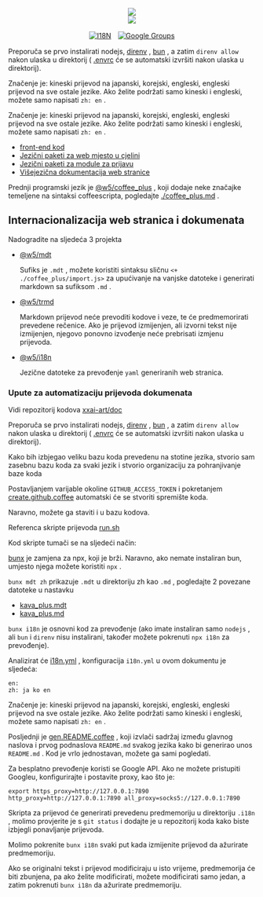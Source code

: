 <p align="center"><a href="https://xxai.art"><img src="https://cdn.jsdelivr.net/gh/xxai-art/doc/logo.svg"/></a><br/><a href="https://xxai.art"><img src="https://cdn.jsdelivr.net/gh/xxai-art/doc/xxai.svg"/></a></p><p align="center"><a href="https://github.com/xxai-art/doc#readme"><img alt="I18N" src="https://cdn.jsdelivr.net/gh/wactax/img/t.svg"/></a>　<a href="https://groups.google.com/u/0/g/xxai-art"><img alt="Google Groups" src="https://cdn.jsdelivr.net/gh/wactax/img/g-groups.svg"/></a></p>

Preporuča se prvo instalirati nodejs, [direnv](https://direnv.net) , [bun](https://github.com/oven-sh/bun) , a zatim `direnv allow` nakon ulaska u direktorij ( [.envrc](https://github.com/xxai-art/doc/blob/main/.envrc) će se automatski izvršiti nakon ulaska u direktorij).

Značenje je: kineski prijevod na japanski, korejski, engleski, engleski prijevod na sve ostale jezike. Ako želite podržati samo kineski i engleski, možete samo napisati `zh: en` .

Značenje je: kineski prijevod na japanski, korejski, engleski, engleski prijevod na sve ostale jezike. Ako želite podržati samo kineski i engleski, možete samo napisati `zh: en` .

* [front-end kod](https://github.com/xxai-art/web)
* [Jezični paketi za web mjesto u cjelini](https://github.com/xxai-art/web/tree/main/i18n)
* [Jezični paketi za module za prijavu](https://github.com/wacpkg/user/tree/main/ui.i18n)
* [Višejezična dokumentacija web stranice](https://github.com/xxai-doc)

Prednji programski jezik je [@w5/coffee_plus](http://npmjs.com/@w5/coffee_plus) , koji dodaje neke značajke temeljene na sintaksi coffeescripta, pogledajte [./coffee_plus.md](./coffee_plus.md) .

## Internacionalizacija web stranica i dokumenata

Nadogradite na sljedeća 3 projekta

* [@w5/mdt](https://www.npmjs.com/package/@w5/mdt)

  Sufiks je `.mdt` , možete koristiti sintaksu sličnu `<+ ./coffee_plus/import.js>` za upućivanje na vanjske datoteke i generirati markdown sa sufiksom `.md` .

* [@w5/trmd](https://www.npmjs.com/package/@w5/trmd)

  Markdown prijevod neće prevoditi kodove i veze, te će predmemorirati prevedene rečenice. Ako je prijevod izmijenjen, ali izvorni tekst nije izmijenjen, njegovo ponovno izvođenje neće prebrisati izmjenu prijevoda.

* [@w5/i18n](https://www.npmjs.com/package/@w5/i18n)

  Jezične datoteke za prevođenje `yaml` generiranih web stranica.

### Upute za automatizaciju prijevoda dokumenata

Vidi repozitorij kodova [xxai-art/doc](https://github.com/xxai-art/doc)

Preporuča se prvo instalirati nodejs, [direnv](https://direnv.net) , [bun](https://github.com/oven-sh/bun) , a zatim `direnv allow` nakon ulaska u direktorij ( [.envrc](https://github.com/xxai-art/doc/blob/main/.envrc) će se automatski izvršiti nakon ulaska u direktorij).

Kako bih izbjegao veliku bazu koda prevedenu na stotine jezika, stvorio sam zasebnu bazu koda za svaki jezik i stvorio organizaciju za pohranjivanje baze koda

Postavljanjem varijable okoline `GITHUB_ACCESS_TOKEN` i pokretanjem [create.github.coffee](https://github.com/xxai-art/doc/blob/main/create.github.coffee) automatski će se stvoriti spremište koda.

Naravno, možete ga staviti i u bazu kodova.

Referenca skripte prijevoda [run.sh](https://github.com/xxai-art/doc/blob/main/run.sh)

Kod skripte tumači se na sljedeći način:

[bunx](https://bun.sh/docs/cli/bunx) je zamjena za npx, koji je brži. Naravno, ako nemate instaliran bun, umjesto njega možete koristiti `npx` .

`bunx mdt zh` prikazuje `.mdt` u direktoriju zh kao `.md` , pogledajte 2 povezane datoteke u nastavku

* [kava_plus.mdt](https://github.com/xxai-doc/zh/blob/main/coffee_plus.mdt)
* [kava_plus.md](https://github.com/xxai-doc/zh/blob/main/coffee_plus.md)

`bunx i18n` je osnovni kod za prevođenje (ako imate instaliran samo `nodejs` , ali `bun` i `direnv` nisu instalirani, također možete pokrenuti `npx i18n` za prevođenje).

Analizirat će [i18n.yml](https://github.com/xxai-art/doc/blob/main/i18n.yml) , konfiguracija `i18n.yml` u ovom dokumentu je sljedeća:

```
en:
zh: ja ko en
```

Značenje je: kineski prijevod na japanski, korejski, engleski, engleski prijevod na sve ostale jezike. Ako želite podržati samo kineski i engleski, možete samo napisati `zh: en` .

Posljednji je [gen.README.coffee](https://github.com/xxai-art/doc/blob/main/gen.README.coffee) , koji izvlači sadržaj između glavnog naslova i prvog podnaslova `README.md` svakog jezika kako bi generirao unos `README.md` . Kod je vrlo jednostavan, možete ga sami pogledati.

Za besplatno prevođenje koristi se Google API. Ako ne možete pristupiti Googleu, konfigurirajte i postavite proxy, kao što je:

```
export https_proxy=http://127.0.0.1:7890 http_proxy=http://127.0.0.1:7890 all_proxy=socks5://127.0.0.1:7890
```

Skripta za prijevod će generirati prevedenu predmemoriju u direktoriju `.i18n` , molimo provjerite je s `git status` i dodajte je u repozitorij koda kako biste izbjegli ponavljanje prijevoda.

Molimo pokrenite `bunx i18n` svaki put kada izmijenite prijevod da ažurirate predmemoriju.

Ako se originalni tekst i prijevod modificiraju u isto vrijeme, predmemorija će biti zbunjena, pa ako želite modificirati, možete modificirati samo jedan, a zatim pokrenuti `bunx i18n` da ažurirate predmemoriju.
